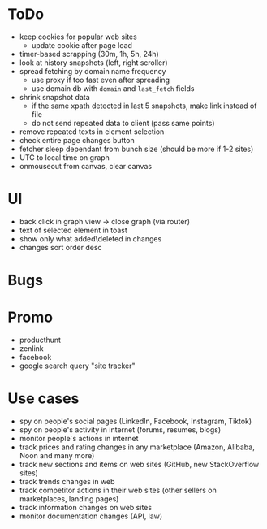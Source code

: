 # ToDo

- keep cookies for popular web sites
	- update cookie after page load
- timer-based scrapping (30m, 1h, 5h, 24h)
- look at history snapshots (left, right scroller)
- spread fetching by domain name frequency 
	- use proxy if too fast even after spreading
	- use domain db with `domain` and `last_fetch` fields
- shrink snapshot data
	- if the same xpath detected in last 5 snapshots, make link instead of file
	- do not send repeated data to client (pass same points)
- remove repeated texts in element selection
- check entire page changes button
- fetcher sleep dependant from bunch size (should be more if 1-2 sites)
- UTC to local time on graph
- onmouseout from canvas, clear canvas

# UI

- back click in graph view -> close graph (via router)
- text of selected element in toast
- show only what added\deleted in changes
- changes sort order desc

# Bugs

# Promo

- producthunt
- zenlink
- facebook
- google search query "site tracker"

# Use cases

- spy on people's social pages (LinkedIn, Facebook, Instagram, Tiktok)
- spy on people's activity in internet (forums, resumes, blogs)
- monitor people`s actions in internet
- track prices and rating changes in any marketplace (Amazon, Alibaba, Noon and many more)
- track new sections and items on web sites (GitHub, new StackOverflow sites)
- track trends changes in web
- track competitor actions in their web sites (other sellers on marketplaces, landing pages)
- track information changes on web sites
- monitor documentation changes (API, law)
